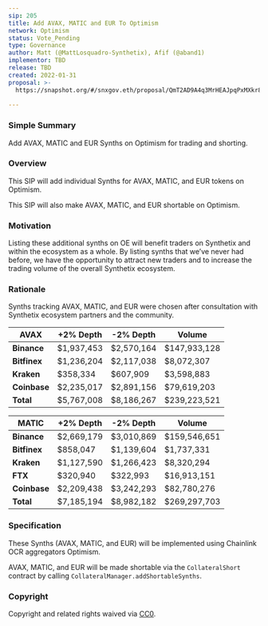 ```yaml
---
sip: 205
title: Add AVAX, MATIC and EUR To Optimism
network: Optimism
status: Vote_Pending
type: Governance
author: Matt (@MattLosquadro-Synthetix), Afif (@aband1)
implementor: TBD
release: TBD 
created: 2022-01-31
proposal: >-
  https://snapshot.org/#/snxgov.eth/proposal/QmT2AD9A4q3MrHEAJpqPxMXkr8YiRiueuYtUTghgzga9sd
  
---
```


### Simple Summary

Add AVAX, MATIC and EUR Synths on Optimism for trading and shorting.

### Overview

This SIP will add individual Synths for AVAX, MATIC, and EUR tokens on Optimism.

This SIP will also make AVAX, MATIC, and EUR shortable on Optimism.

### Motivation

Listing these additional synths on OE will benefit traders on Synthetix and within the ecosystem as a whole. By listing synths that we’ve never had before, we have the opportunity to attract new traders and to increase the trading volume of the overall Synthetix ecosystem.

### Rationale

Synths tracking AVAX, MATIC, and EUR  were chosen after consultation with Synthetix ecosystem partners and the community.

| AVAX         	| **+2% Depth** 	| **-2% Depth** 	| **Volume**   	|
|--------------	|---------------	|---------------	|--------------	|
| **Binance**  	|   $1,937,453  	|   $2,570,164  	| $147,933,128 	|
| **Bitfinex** 	|   $1,236,204  	|   $2,117,038  	|  $8,072,307  	|
| **Kraken**   	|    $358,334   	|    $607,909   	|  $3,598,883  	|
| **Coinbase** 	|   $2,235,017  	|   $2,891,156  	|  $79,619,203 	|
| **Total**    	|   $5,767,008  	|   $8,186,267  	| $239,223,521 	|


| **MATIC**    	| **+2% Depth** 	| **-2% Depth** 	| **Volume**   	|
|--------------	|---------------	|---------------	|--------------	|
| **Binance**  	| $2,669,179    	| $3,010,869    	| $159,546,651 	|
| **Bitfinex** 	| $858,047      	| $1,139,604    	| $1,737,331   	|
| **Kraken**   	| $1,127,590    	| $1,266,423    	| $8,320,294   	|
| **FTX**      	| $320,940      	| $322,993      	| $16,913,151  	|
| **Coinbase** 	| $2,209,438    	| $3,242,293    	| $82,780,276  	|
| **Total**    	| $7,185,194    	| $8,982,182    	| $269,297,703 	|

### Specification

These Synths (AVAX, MATIC, and EUR) will be implemented using Chainlink OCR aggregators Optimism.

AVAX, MATIC, and EUR will be made shortable via the `CollateralShort` contract by calling `CollateralManager.addShortableSynths`.

### Copyright

Copyright and related rights waived via [CC0](https://creativecommons.org/publicdomain/zero/1.0/).

